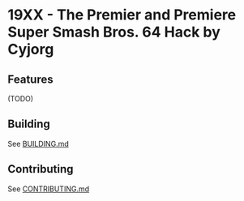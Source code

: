 # 19XX - The Premier and Premiere Super Smash Bros. 64 Hack by Cyjorg

## Features
(TODO)

## Building
See [BUILDING.md](https://github.com/jordanbarkley/19XX/blob/master/BUILDING.md)

## Contributing
See [CONTRIBUTING.md](https://github.com/jordanbarkley/19XX/blob/master/CONTRIBUTING.md)
